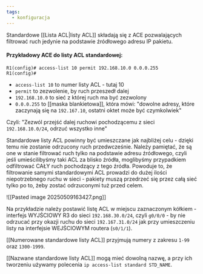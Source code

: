```yaml
---
tags:
  - konfiguracja
---
```

Standardowe [[Lista ACL|listy ACL]] składają się z ACE pozwalających filtrować ruch jedynie na podstawie źródłowego adresu IP pakietu. 

#### Przykładowy ACE do listy ACL standardowej:
```
R1(config)# access-list 10 permit 192.168.10.0 0.0.0.255
R1(config)#
```
- `access-list 10` to numer listy ACL - tutaj 10
- `permit` to zezwolenie, by ruch przeszedł dalej
- `192.168.10.0` to sieć z której ruch ma być zezwolony
- `0.0.0.255` to [[maska blankietowa]], która mówi: "dowolne adresy, które zaczynają się na `192.167.10`, ostatni oktet może być czymkolwiek"

Czyli: "Zezwól przejść dalej ruchowi pochodzącemu z sieci `192.168.10.0/24`, odrzuć wszystko inne"

Standardowe listy ACL powinny być umieszczane jak najbliżej celu - dzięki temu nie zostanie odrzucony ruch przedwcześnie. Należy pamiętać, że są one w stanie filtrować ruch tylko na podstawie adresu źródłowego, czyli jeśli umieścilibyśmy taki ACL za blisko źródła, moglibyśmy przypadkiem odfiltrować CAŁY ruch pochodzący z tego źródła. Powoduje to, że filtrowanie samymi standardowymi ACL prowadzi do dużej ilości niepotrzebnego ruchu w sieci - pakiety muszą przedrzeć się przez całą sieć tylko po to, żeby zostać odrzuconymi tuż przed celem.   

![[Pasted image 20250509163427.png]]

Na przykładzie należy postawić listę ACL w miejscu zaznaczonym kółkiem - interfejs WYJŚCIOWY R3 do sieci `192.168.30.0/24`, czyli `g0/0/0` - by nie odrzucać przy okazji ruchu do sieci `192.167.31.0/24` jak przy umieszczeniu listy na interfejsie WEJŚCIOWYM routera (`s0/1/1`).

[[Numerowane standardowe listy ACL]] przyjmują numery z zakresu `1-99` oraz `1300-1999`.

[[Nazwane standardowe listy ACL]] mogą mieć dowolną nazwę, a przy ich tworzeniu używamy polecenia `ip access-list standard STD_NAME`. 